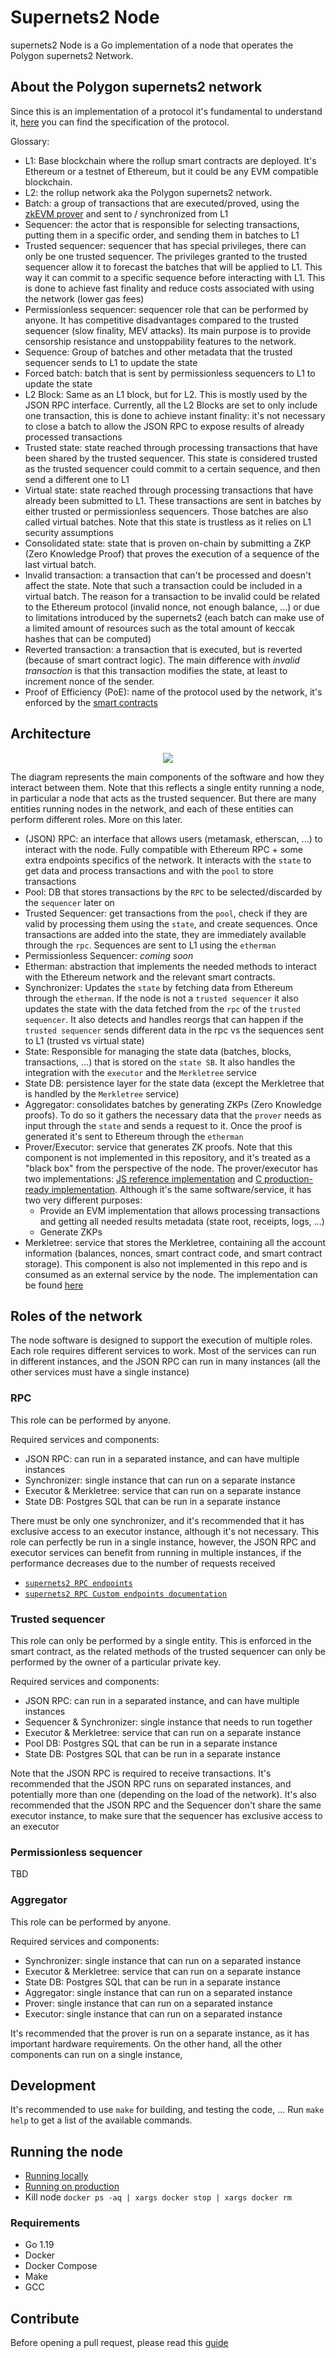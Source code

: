 # Supernets2 Node

supernets2 Node is a Go implementation of a node that operates the Polygon supernets2 Network.

## About the Polygon supernets2 network

Since this is an implementation of a protocol it's fundamental to understand it, [here](https://zkevm.polygon.technology/docs/zknode/zknode-overview) you can find the specification of the protocol.

Glossary:

- L1: Base blockchain where the rollup smart contracts are deployed. It's Ethereum or a testnet of Ethereum, but it could be any EVM compatible blockchain.
- L2: the rollup network aka the Polygon supernets2 network.
- Batch: a group of transactions that are executed/proved, using the [zkEVM prover](https://github.com/0xPolygonHermez/zkevm-prover) and sent to / synchronized from L1
- Sequencer: the actor that is responsible for selecting transactions, putting them in a specific order, and sending them in batches to L1
- Trusted sequencer: sequencer that has special privileges, there can only be one trusted sequencer. The privileges granted to the trusted sequencer allow it to forecast the batches that will be applied to L1. This way it can commit to a specific sequence before interacting with L1. This is done to achieve fast finality and reduce costs associated with using the network (lower gas fees)
- Permissionless sequencer: sequencer role that can be performed by anyone. It has competitive disadvantages compared to the trusted sequencer (slow finality, MEV attacks). Its main purpose is to provide censorship resistance and unstoppability features to the network.
- Sequence: Group of batches and other metadata that the trusted sequencer sends to L1 to update the state
- Forced batch: batch that is sent by permissionless sequencers to L1 to update the state
- L2 Block: Same as an L1 block, but for L2. This is mostly used by the JSON RPC interface. Currently, all the L2 Blocks are set to only include one transaction, this is done to achieve instant finality: it's not necessary to close a batch to allow the JSON RPC to expose results of already processed transactions
- Trusted state: state reached through processing transactions that have been shared by the trusted sequencer. This state is considered trusted as the trusted sequencer could commit to a certain sequence, and then send a different one to L1
- Virtual state: state reached through processing transactions that have already been submitted to L1. These transactions are sent in batches by either trusted or permissionless sequencers. Those batches are also called virtual batches. Note that this state is trustless as it relies on L1 security assumptions
- Consolidated state: state that is proven on-chain by submitting a ZKP (Zero Knowledge Proof) that proves the execution of a sequence of the last virtual batch.
- Invalid transaction: a transaction that can't be processed and doesn't affect the state. Note that such a transaction could be included in a virtual batch. The reason for a transaction to be invalid could be related to the Ethereum protocol (invalid nonce, not enough balance, ...) or due to limitations introduced by the supernets2 (each batch can make use of a limited amount of resources such as the total amount of keccak hashes that can be computed)
- Reverted transaction: a transaction that is executed, but is reverted (because of smart contract logic). The main difference with *invalid transaction* is that this transaction modifies the state, at least to increment nonce of the sender.
- Proof of Efficiency (PoE): name of the protocol used by the network, it's enforced by the [smart contracts](https://github.com/0xPolygonHermez/zkevm-contracts)

## Architecture

<p align="center">
  <img src="./docs/architecture.drawio.png"/>
</p>

The diagram represents the main components of the software and how they interact between them. Note that this reflects a single entity running a node, in particular a node that acts as the trusted sequencer. But there are many entities running nodes in the network, and each of these entities can perform different roles. More on this later.

- (JSON) RPC: an interface that allows users (metamask, etherscan, ...) to interact with the node. Fully compatible with Ethereum RPC + some extra endpoints specifics of the network. It interacts with the `state` to get data and process transactions and with the `pool` to store transactions
- Pool: DB that stores transactions by the `RPC` to be selected/discarded by the `sequencer` later on
- Trusted Sequencer: get transactions from the `pool`, check if they are valid by processing them using the `state`, and create sequences. Once transactions are added into the state, they are immediately available through the `rpc`. Sequences are sent to L1 using the `etherman`
- Permissionless Sequencer: *coming soon*
- Etherman: abstraction that implements the needed methods to interact with the Ethereum network and the relevant smart contracts.
- Synchronizer: Updates the `state` by fetching data from Ethereum through the `etherman`. If the node is not a `trusted sequencer` it also updates the state with the data fetched from the `rpc` of the `trusted sequencer`. It also detects and handles reorgs that can happen if the `trusted sequencer` sends different data in the rpc vs the sequences sent to L1 (trusted vs virtual state)
- State: Responsible for managing the state data (batches, blocks, transactions, ...) that is stored on the `state SB`. It also handles the integration with the `executor` and the `Merkletree` service
- State DB: persistence layer for the state data (except the Merkletree that is handled by the `Merkletree` service)
- Aggregator: consolidates batches by generating ZKPs (Zero Knowledge proofs). To do so it gathers the necessary data that the `prover` needs as input through the `state` and sends a request to it. Once the proof is generated it's sent to Ethereum through the `etherman`
- Prover/Executor: service that generates ZK proofs. Note that this component is not implemented in this repository, and it's treated as a "black box" from the perspective of the node. The prover/executor has two implementations: [JS reference implementation](https://github.com/0xPolygonHermez/zkevm-proverjs) and [C production-ready implementation](https://github.com/0xPolygonHermez/zkevm-prover). Although it's the same software/service, it has two very different purposes:
  - Provide an EVM implementation that allows processing transactions and getting all needed results metadata (state root, receipts, logs, ...)
  - Generate ZKPs
- Merkletree: service that stores the Merkletree, containing all the account information (balances, nonces, smart contract code, and smart contract storage). This component is also not implemented in this repo and is consumed as an external service by the node. The implementation can be found [here](https://github.com/0xPolygonHermez/zkevm-prover)

## Roles of the network

The node software is designed to support the execution of multiple roles. Each role requires different services to work. Most of the services can run in different instances, and the JSON RPC can run in many instances (all the other services must have a single instance)

### RPC

This role can be performed by anyone.

Required services and components:

- JSON RPC: can run in a separated instance, and can have multiple instances
- Synchronizer: single instance that can run on a separate instance
- Executor & Merkletree: service that can run on a separate instance
- State DB: Postgres SQL that can be run in a separate instance

There must be only one synchronizer, and it's recommended that it has exclusive access to an executor instance, although it's not necessary. This role can perfectly be run in a single instance, however, the JSON RPC and executor services can benefit from running in multiple instances, if the performance decreases due to the number of requests received

- [`supernets2 RPC endpoints`](./docs/json-rpc-endpoints.md)
- [`supernets2 RPC Custom endpoints documentation`](./docs/supernets2-custom-endpoints.md)

### Trusted sequencer

This role can only be performed by a single entity. This is enforced in the smart contract, as the related methods of the trusted sequencer can only be performed by the owner of a particular private key.

Required services and components:

- JSON RPC: can run in a separated instance, and can have multiple instances
- Sequencer & Synchronizer: single instance that needs to run together
- Executor & Merkletree: service that can run on a separate instance
- Pool DB: Postgres SQL that can be run in a separate instance
- State DB: Postgres SQL that can be run in a separate instance

Note that the JSON RPC is required to receive transactions. It's recommended that the JSON RPC runs on separated instances, and potentially more than one (depending on the load of the network). It's also recommended that the JSON RPC and the Sequencer don't share the same executor instance, to make sure that the sequencer has exclusive access to an executor

### Permissionless sequencer

TBD

### Aggregator

This role can be performed by anyone.

Required services and components:

- Synchronizer: single instance that can run on a separated instance
- Executor & Merkletree: service that can run on a separate instance
- State DB: Postgres SQL that can be run in a separate instance
- Aggregator: single instance that can run on a separated instance
- Prover: single instance that can run on a separated instance
- Executor: single instance that can run on a separated instance

It's recommended that the prover is run on a separate instance, as it has important hardware requirements. On the other hand, all the other components can run on a single instance,

## Development

It's recommended to use `make` for building, and testing the code, ... Run `make help` to get a list of the available commands.

## Running the node

- [Running locally](docs/running_local.md)
- [Running on production](docs/production-setup.md)
- Kill node `docker ps -aq | xargs docker stop | xargs docker rm`

### Requirements

- Go 1.19
- Docker
- Docker Compose
- Make
- GCC

## Contribute

Before opening a pull request, please read this [guide](CONTRIBUTING.md)

